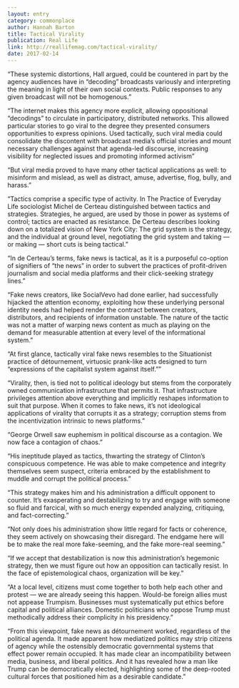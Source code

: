 ```yaml
---
layout: entry
category: commonplace
author: Hannah Barton
title: Tactical Virality
publication: Real Life
link: http://reallifemag.com/tactical-virality/
date: 2017-02-14
---
```


“These systemic distortions, Hall argued, could be countered in part by the agency audiences have in “decoding” broadcasts variously and interpreting the meaning in light of their own social contexts. Public responses to any given broadcast will not be homogenous.”

“The internet makes this agency more explicit, allowing oppositional “decodings” to circulate in participatory, distributed networks. This allowed particular stories to go viral to the degree they presented consumers opportunities to express opinions. Used tactically, such viral media could consolidate the discontent with broadcast media’s official stories and mount necessary challenges against that agenda-led discourse, increasing visibility for neglected issues and promoting informed activism”

“But viral media proved to have many other tactical applications as well: to misinform and mislead, as well as distract, amuse, advertise, flog, bully, and harass.”

“Tactics comprise a specific type of activity. In The Practice of Everyday Life sociologist Michel de Certeau distinguished between tactics and strategies. Strategies, he argued, are used by those in power as systems of control; tactics are enacted as resistance. De Certeau describes looking down on a totalized vision of New York City: The grid system is the strategy, and the individual at ground level, negotiating the grid system and taking — or making — short cuts is being tactical.”

“In de Certeau’s terms, fake news is tactical, as it is a purposeful co-option of signifiers of “the news” in order to subvert the practices of profit-driven journalism and social media platforms and their click-seeking strategy lines.”

“Fake news creators, like SocialVevo had done earlier, had successfully hijacked the attention economy, exploiting how these underlying personal identity needs had helped render the contract between creators, distributors, and recipients of information unstable. The nature of the tactic was not a matter of warping news content as much as playing on the demand for measurable attention at every level of the informational system.”

“At first glance, tactically viral fake news resembles to the Situationist practice of détournement, virtuosic prank-like acts designed to turn “expressions of the capitalist system against itself.””

“Virality, then, is tied not to political ideology but stems from the corporately owned communication infrastructure that permits it. That infrastructure privileges attention above everything and implicitly reshapes information to suit that purpose. When it comes to fake news, it’s not ideological applications of virality that corrupts it as a strategy; corruption stems from the incentivization intrinsic to news platforms.”

“George Orwell saw euphemism in political discourse as a contagion. We now face a contagion of chaos.”

“His ineptitude played as tactics, thwarting the strategy of Clinton’s conspicuous competence. He was able to make competence and integrity themselves seem suspect, criteria embraced by the establishment to muddle and corrupt the political process.”

“This strategy makes him and his administration a difficult opponent to counter. It’s exasperating and destabilizing to try and engage with someone so fluid and farcical, with so much energy expended analyzing, critiquing, and fact-correcting.”

“Not only does his administration show little regard for facts or coherence, they seem actively on showcasing their disregard. The endgame here will be to make the real more fake-seeming, and the fake more-real seeming.”

“If we accept that destabilization is now this administration’s hegemonic strategy, then we must figure out how an opposition can tactically resist. In the face of epistemological chaos, organization will be key.”

“At a local level, citizens must come together to both help each other and protest — we are already seeing this happen. Would-be foreign allies must not appease Trumpism. Businesses must systematically put ethics before capital and political alliances. Domestic politicians who oppose Trump must methodically address their complicity in his presidency.”

“From this viewpoint, fake news as détournement worked, regardless of the political agenda. It made apparent how mediatized politics may strip citizens of agency while the ostensibly democratic governmental systems that effect power remain occupied. It has made clear an incompatibility between media, business, and liberal politics. And it has revealed how a man like Trump can be democratically elected, highlighting some of the deep-rooted cultural forces that positioned him as a desirable candidate.”



